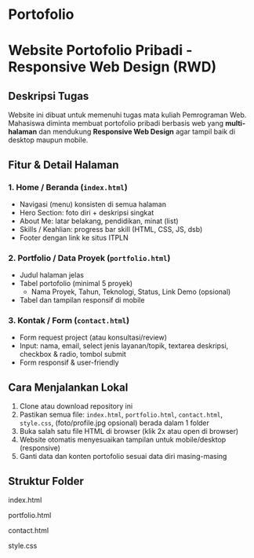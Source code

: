 # Portofolio
# Website Portofolio Pribadi - Responsive Web Design (RWD)

## Deskripsi Tugas
Website ini dibuat untuk memenuhi tugas mata kuliah Pemrograman Web.  
Mahasiswa diminta membuat portofolio pribadi berbasis web yang **multi-halaman** dan mendukung **Responsive Web Design** agar tampil baik di desktop maupun mobile.

## Fitur & Detail Halaman

### 1. Home / Beranda (`index.html`)
- Navigasi (menu) konsisten di semua halaman
- Hero Section: foto diri + deskripsi singkat
- About Me: latar belakang, pendidikan, minat (list)
- Skills / Keahlian: progress bar skill (HTML, CSS, JS, dsb)
- Footer dengan link ke situs ITPLN

### 2. Portfolio / Data Proyek (`portfolio.html`)
- Judul halaman jelas
- Tabel portofolio (minimal 5 proyek)
    - Nama Proyek, Tahun, Teknologi, Status, Link Demo (opsional)
- Tabel dan tampilan responsif di mobile

### 3. Kontak / Form (`contact.html`)
- Form request project (atau konsultasi/review)
- Input: nama, email, select jenis layanan/topik, textarea deskripsi, checkbox & radio, tombol submit
- Form responsif & user-friendly

## Cara Menjalankan Lokal
1. Clone atau download repository ini
2. Pastikan semua file: `index.html`, `portfolio.html`, `contact.html`, `style.css`, (foto/profile.jpg opsional) berada dalam 1 folder
3. Buka salah satu file HTML di browser (klik 2x atau open di browser)
4. Website otomatis menyesuaikan tampilan untuk mobile/desktop (responsive)
5. Ganti data dan konten portofolio sesuai data diri masing-masing

## Struktur Folder
index.html

portfolio.html

contact.html

style.css
